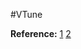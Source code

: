 #VTune

[1]:http://cseweb.ucsd.edu/classes/wi14/cse141/project/VTUNE_PC_P.pdf

[2]:https://software.intel.com/sites/default/files/managed/c0/a8/hotspots_amplxe_lin.pdf

**Reference:** [1] [2]
